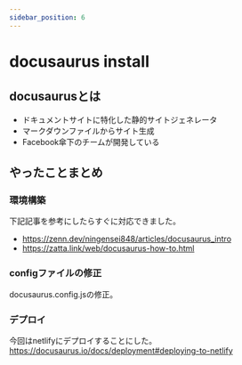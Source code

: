 ```yaml
---
sidebar_position: 6
---
```


# docusaurus install

## docusaurusとは
- ドキュメントサイトに特化した静的サイトジェネレータ  
- マークダウンファイルからサイト生成  
- Facebook傘下のチームが開発している

## やったことまとめ

### 環境構築
下記記事を参考にしたらすぐに対応できました。  
- https://zenn.dev/ningensei848/articles/docusaurus_intro
- https://zatta.link/web/docusaurus-how-to.html

### configファイルの修正
docusaurus.config.jsの修正。


### デプロイ
今回はnetlifyにデプロイすることにした。  
https://docusaurus.io/docs/deployment#deploying-to-netlify